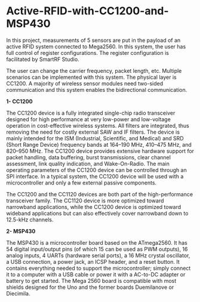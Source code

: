 # Active-RFID-with-CC1200-and-MSP430
In this project, measurements of 5 sensors are put in the payload of an active RFID system connected to Mega2560. In this system, the user has full control of register configurations. The register configuration is facilitated by SmartRF Studio. 


The user can change the carrier frequency, packet length, etc. Multiple scenarios can be implemented with this system. The physical layer is CC1200. A majority of wireless sensor modules need two-sided communication and this system enables the bidirectional communication.

**1- CC1200**

The CC1200 device is a fully integrated single-chip radio transceiver designed for high performance at
very low-power and low-voltage operation in cost-effective wireless systems. All filters are integrated, thus
removing the need for costly external SAW and IF filters. The device is mainly intended for the ISM
(Industrial, Scientific, and Medical) and SRD (Short Range Device) frequency bands at 164–190 MHz,
410–475 MHz, and 820–950 MHz.
The CC1200 device provides extensive hardware support for packet handling, data buffering, burst
transmissions, clear channel assessment, link quality indication, and Wake-On-Radio. The main operating
parameters of the CC1200 device can be controlled through an SPI interface. In a typical system, the
CC1200 device will be used with a microcontroller and only a few external passive components.

The CC1200 and the CC1120 devices are both part of the high-performance transceiver family. The
CC1120 device is more optimized toward narrowband applications, while the CC1200 device is optimized
toward wideband applications but can also effectively cover narrowband down to 12.5-kHz channels.

**2- MSP430**

The MSP430 is a microcontroller board based on the ATmega2560. It has 54 digital input/output pins (of which 15 can be used as PWM outputs), 16 analog inputs, 4 UARTs (hardware serial ports), a 16 MHz crystal oscillator, a USB connection, a power jack, an ICSP header, and a reset button. It contains everything needed to support the microcontroller; simply connect it to a computer with a USB cable or power it with a AC-to-DC adapter or battery to get started. The Mega 2560 board is compatible with most shields designed for the Uno and the former boards Duemilanove or Diecimila.
